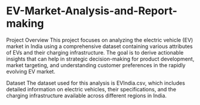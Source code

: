 # EV-Market-Analysis-and-Report-making

Project Overview
This project focuses on analyzing the electric vehicle (EV) market in India using a comprehensive dataset containing various attributes of EVs and their charging infrastructure. The goal is to derive actionable insights that can help in strategic decision-making for product development, market targeting, and understanding customer preferences in the rapidly evolving EV market.

Dataset
The dataset used for this analysis is EVIndia.csv, which includes detailed information on electric vehicles, their specifications, and the charging infrastructure available across different regions in India.
